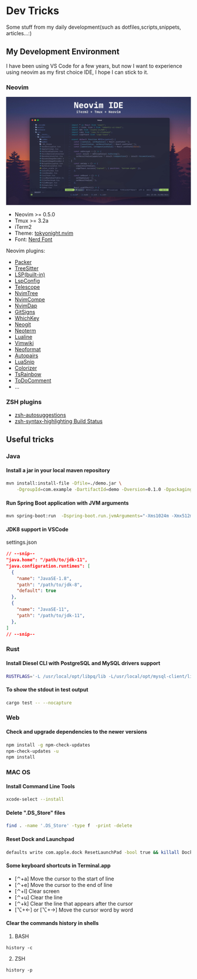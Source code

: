 # Dev Tricks
Some stuff from my daily development(such as dotfiles,scripts,snippets, articles...:)

## My Development Environment

I have been using VS Code for a few years, 
but now I want to experience using neovim as my first choice IDE,
I hope I can stick to it.

### Neovim

![neovim_ide](screenshots/neovim_ide.jpg)

- Neovim >= 0.5.0
- Tmux >= 3.2a
- iTerm2
- Theme: [tokyonight.nvim](https://github.com/folke/tokyonight.nvim)
- Font: [Nerd Font](https://www.nerdfonts.com)

Neovim plugins:
- [Packer](https://github.com/wbthomason/packer.nvim)
- [TreeSitter](https://github.com/nvim-treesitter/nvim-treesitter)
- [LSP(built-in)](https://neovim.io/doc/user/lsp.html)
- [LspConfig](https://github.com/neovim/nvim-lspconfig)
- [Telescope](https://github.com/nvim-telescope/telescope.nvim)
- [NvimTree](https://github.com/kyazdani42/nvim-tree.lua)
- [NvimCompe](https://github.com/hrsh7th/nvim-compe)
- [NvimDap](https://github.com/mfussenegger/nvim-dap)
- [GitSigns](https://github.com/lewis6991/gitsigns.nvim)
- [WhichKey](https://github.com/liuchengxu/vim-which-key)
- [Neogit](https://github.com/TimUntersberger/neogit)
- [Neoterm](https://github.com/kassio/neoterm)
- [Lualine](https://github.com/hoob3rt/lualine.nvim)
- [Vimwiki](https://github.com/vimwiki/vimwiki)
- [Neoformat](https://github.com/sbdchd/neoformat)
- [Autopairs](https://github.com/windwp/nvim-autopairs)
- [LuaSnip](https://github.com/L3MON4D3/LuaSnip)
- [Colorizer](https://github.com/norcalli/nvim-colorizer.lua)
- [TsRainbow](https://github.com/p00f/nvim-ts-rainbow)
- [ToDoComment](https://github.com/folke/todo-comments.nvim)
- ...

### ZSH plugins
- [zsh-autosuggestions](https://github.com/zsh-users/zsh-autosuggestions)
- [zsh-syntax-highlighting Build Status](https://github.com/zsh-users/zsh-syntax-highlighting)

## Useful tricks
### Java

#### Install a jar in your local maven repository
```bash
mvn install:install-file -Dfile=./demo.jar \
    -DgroupId=com.example -DartifactId=demo -Dversion=0.1.0 -Dpackaging=jar
```

#### Run Spring Boot application with JVM arguments
```bash
mvn spring-boot:run  -Dspring-boot.run.jvmArguments="-Xms1024m -Xmx512m"
```

#### JDK8 support in VSCode
settings.json

```json
// --snip--
"java.home": "/path/to/jdk-11",
"java.configuration.runtimes": [
  {
    "name": "JavaSE-1.8",
    "path": "/path/to/jdk-8",
    "default": true
  },
  {
    "name": "JavaSE-11",
    "path": "/path/to/jdk-11",
  },
]
// --snip--

```

### Rust

#### Install Diesel CLI with PostgreSQL and MySQL drivers support
```bash
RUSTFLAGS='-L /usr/local/opt/libpq/lib -L/usr/local/opt/mysql-client/lib' cargo install diesel_cli
```

#### To show the stdout in test output
```bash
cargo test -- --nocapture
```

### Web

#### Check and upgrade dependencies to the newer versions
```bash
npm install -g npm-check-updates
npm-check-updates -u
npm install
```

### MAC OS

#### Install Command Line Tools 
```bash
xcode-select --install
```

#### Delete ".DS_Store" files
```bash
find . -name '.DS_Store' -type f  -print -delete
```

#### Reset Dock and Launchpad
```bash
defaults write com.apple.dock ResetLaunchPad -bool true && killall Dock
```

#### Some keyboard shortcuts in Terminal.app

- [⌃+a] Move the cursor to the start of line
- [⌃+e] Move the cursor to the end of line 
- [⌃+l] Clear screen
- [⌃+u] Clear the line
- [⌃+k] Clear the line that appears after the cursor
- [⌥+←] or [⌥+→] Move the cursor word by word

#### Clear the commands history in shells
1. BASH
```shell
history -c
```

2. ZSH
```shell
history -p
```
